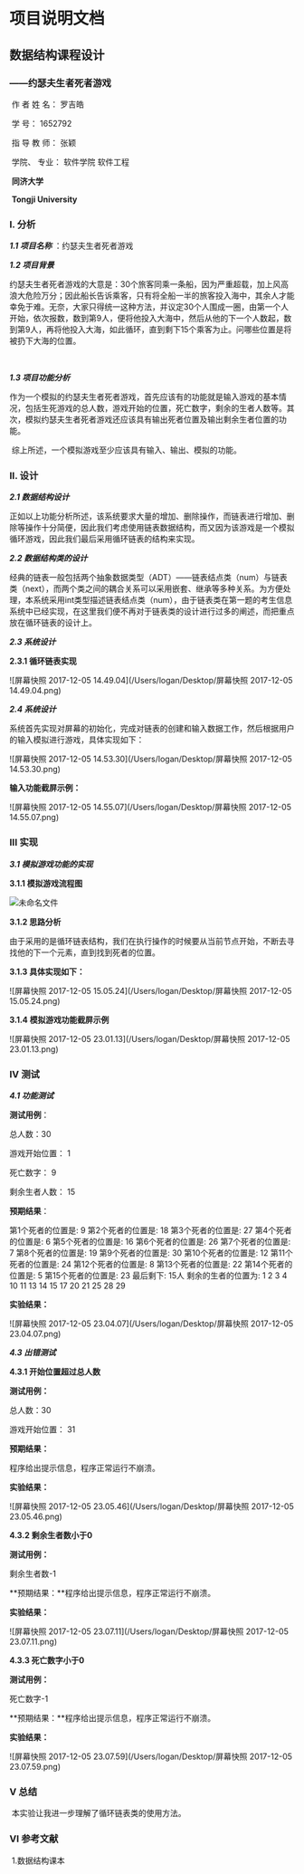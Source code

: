 # 	





# 项目说明文档

## 数据结构课程设计

### ——约瑟夫生者死者游戏









​					作 者 姓 名：   罗吉皓           

​					学       号：     1652792          

​					指 导 教 师：    张颖            

​					学院、 专业：   软件学院 软件工程 







​						    **同济大学**

​					     **Tongji University**









####  





### **I. 分析**

***1.1 项目名称*** ：约瑟夫生者死者游戏

***1.2 项目背景***

​	约瑟夫生者死者游戏的大意是：30个旅客同乘一条船，因为严重超载，加上风高浪大危险万分；因此船长告诉乘客，只有将全船一半的旅客投入海中，其余人才能幸免于难。无奈，大家只得统一这种方法，并议定30个人围成一圈，由第一个人开始，依次报数，数到第9人，便将他投入大海中，然后从他的下一个人数起，数到第9人，再将他投入大海，如此循环，直到剩下15个乘客为止。问哪些位置是将被扔下大海的位置。

​	

***1.3 项目功能分析***

​	作为一个模拟的约瑟夫生者死者游戏，首先应该有的功能就是输入游戏的基本情况，包括生死游戏的总人数，游戏开始的位置，死亡数字，剩余的生者人数等。其次，模拟约瑟夫生者死者游戏还应该具有输出死者位置及输出剩余生者位置的功能。

​	综上所述，一个模拟游戏至少应该具有输入、输出、模拟的功能。



### **II. 设计**

***2.1 数据结构设计***

​	正如以上功能分析所述，该系统要求大量的增加、删除操作，而链表进行增加、删除等操作十分简便，因此我们考虑使用链表数据结构，而又因为该游戏是一个模拟循环游戏，因此我们最后采用循环链表的结构来实现。	

***2.2 数据结构类的设计***

​	经典的链表一般包括两个抽象数据类型（ADT）——链表结点类（num）与链表类（next），而两个类之间的耦合关系可以采用嵌套、继承等多种关系。为方便处理，本系统采用int类型描述链表结点类（num），由于链表类在第一题的考生信息系统中已经实现，在这里我们便不再对于链表类的设计进行过多的阐述，而把重点放在循环链表的设计上。	

***2.3 系统设计***

**2.3.1 循环链表实现**

![屏幕快照 2017-12-05 14.49.04](/Users/logan/Desktop/屏幕快照 2017-12-05 14.49.04.png)

***2.4 系统设计***

​	系统首先实现对屏幕的初始化，完成对链表的创建和输入数据工作，然后根据用户的输入模拟进行游戏，具体实现如下：

![屏幕快照 2017-12-05 14.53.30](/Users/logan/Desktop/屏幕快照 2017-12-05 14.53.30.png)

**输入功能截屏示例：**

![屏幕快照 2017-12-05 14.55.07](/Users/logan/Desktop/屏幕快照 2017-12-05 14.55.07.png)

### **III 实现**

***3.1 模拟游戏功能的实现***

**3.1.1 模拟游戏流程图**

![未命名文件](/Users/logan/Desktop/未命名文件.png)

**3.1.2 思路分析**

​	由于采用的是循环链表结构，我们在执行操作的时候要从当前节点开始，不断去寻找他的下一个元素，直到找到死者的位置。

**3.1.3 具体实现如下：**

![屏幕快照 2017-12-05 15.05.24](/Users/logan/Desktop/屏幕快照 2017-12-05 15.05.24.png)

**3.1.4 模拟游戏功能截屏示例**

![屏幕快照 2017-12-05 23.01.13](/Users/logan/Desktop/屏幕快照 2017-12-05 23.01.13.png)

### **IV 测试**

***4.1 功能测试***

**测试用例**：

总人数：30

游戏开始位置： 1

死亡数字： 9

剩余生者人数： 15

**预期结果**：

第1个死者的位置是:			9
第2个死者的位置是:			18
第3个死者的位置是:			27
第4个死者的位置是:			6
第5个死者的位置是:			16
第6个死者的位置是:			26
第7个死者的位置是:			7
第8个死者的位置是:			19
第9个死者的位置是:			30
第10个死者的位置是:			12
第11个死者的位置是:			24
第12个死者的位置是:			8
第13个死者的位置是:			22
第14个死者的位置是:			5
第15个死者的位置是:			23
最后剩下:			15人
剩余的生者的位置为:		1		2		3		4		10		11		13		14		15		17		20		21		25		28		29

**实验结果：**

![屏幕快照 2017-12-05 23.04.07](/Users/logan/Desktop/屏幕快照 2017-12-05 23.04.07.png)

 ***4.3 出错测试***

**4.3.1 开始位置超过总人数**

**测试用例：**

总人数：30

游戏开始位置： 31

**预期结果：**

程序给出提示信息，程序正常运行不崩溃。

**实验结果：**

![屏幕快照 2017-12-05 23.05.46](/Users/logan/Desktop/屏幕快照 2017-12-05 23.05.46.png)

**4.3.2 剩余生者数小于0**

**测试用例：**

剩余生者数-1

**预期结果：**程序给出提示信息，程序正常运行不崩溃。

**实验结果：**

![屏幕快照 2017-12-05 23.07.11](/Users/logan/Desktop/屏幕快照 2017-12-05 23.07.11.png)

**4.3.3 死亡数字小于0**

**测试用例：**

死亡数字-1

**预期结果：**程序给出提示信息，程序正常运行不崩溃。

**实验结果：**

![屏幕快照 2017-12-05 23.07.59](/Users/logan/Desktop/屏幕快照 2017-12-05 23.07.59.png)

### **V 总结**

​	本实验让我进一步理解了循环链表类的使用方法。

### **VI 参考文献**

​	1.数据结构课本